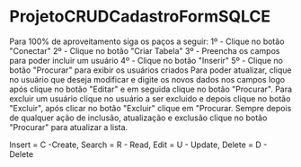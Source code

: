# ProjetoCRUDCadastroFormSQLCE

Para 100% de aproveitamento siga os paços a seguir:
1º - Clique no botão "Conectar"
2º - Clique no botão "Criar Tabela"
3º - Preencha os campos para poder incluir um usuário 
4º - Clique no botão "Inserir"
5º - Clique no botão "Procurar" para exibir os usuários criados
Para poder atualizar, clique no usuário que deseja modificar e digite os novos dados nos campos logo após clique no botão "Editar" e em seguida clique no botão "Procurar".
Para excluir um usuário clique no usuário a ser excluido e depois clique no botão "Excluir", após clicar no botão "Excluir" clique em "Procurar.
Sempre depois de qualquer ação de inclusão, atualização e exclusão clique no botão "Procurar" para atualizar a lista.

Insert = C -Create, Search = R - Read, Edit = U - Update, Delete = D - Delete

